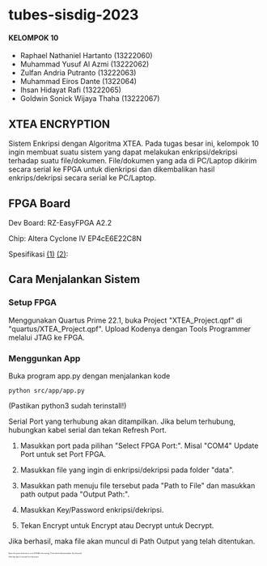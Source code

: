 # tubes-sisdig-2023

#### KELOMPOK 10
- Raphael Nathaniel Hartanto (13222060)
- Muhammad Yusuf Al Azmi (13222062)
- Zulfan Andria Putranto (13222063)
- Muhammad Eiros Dante (1322064)
- Ihsan Hidayat Rafi (13222065)
- Goldwin Sonick Wijaya Thaha (13222067)

## XTEA ENCRYPTION
Sistem Enkripsi dengan Algoritma XTEA. Pada tugas besar ini, kelompok 10 ingin membuat suatu sistem yang dapat melakukan enkripsi/dekripsi terhadap suatu file/dokumen. File/dokumen yang ada di PC/Laptop dikirim secara serial ke FPGA untuk dienkripsi dan dikembalikan hasil enkrips/dekripsi secara serial ke PC/Laptop.


## FPGA Board
Dev Board: RZ-EasyFPGA A2.2

Chip: Altera Cyclone IV EP4cE6E22C8N

Spesifikasi 
[(1)](https://pdf1.alldatasheet.com/datasheet-pdf/view/508700/ALTERA/EP4CE6E22C8N.html)
[(2)](https://makerselectronics.com/product/rz-easy-fpga-a2-2-development-board):

## Cara Menjalankan Sistem

### Setup FPGA
Menggunakan Quartus Prime 22.1, buka Project "XTEA_Project.qpf" di "quartus/XTEA_Project.qpf".
Upload Kodenya dengan Tools Programmer melalui JTAG ke FPGA.

### Menggunkan App
Buka program app.py dengan menjalankan kode
```
python src/app/app.py
```
(Pastikan python3 sudah terinstall!)

Serial Port yang terhubung akan ditampilkan. Jika belum terhubung, hubungkan kabel serial dan tekan Refresh Port.

1. Masukkan port pada pilihan "Select FPGA Port:". Misal "COM4"
Update Port untuk set Port FPGA.

2. Masukkan file yang ingin di enkripsi/dekripsi pada folder "data".

3. Masukkan path menuju file tersebut pada "Path to File" dan masukkan path output pada "Output Path:".

4. Masukkan Key/Password enkripsi/dekripsi.

5. Tekan Encrypt untuk Encrypt atau Decrypt untuk Decrypt.

Jika berhasil, maka file akan muncul di Path Output yang telah ditentukan.


<div style="font-size:0.2em">Damn, this project broke me to cry at 07.00AM in the morning. 1 Hour before final presentation. No sleep at all.

Other than that, It's fun and I love this project.</div>
